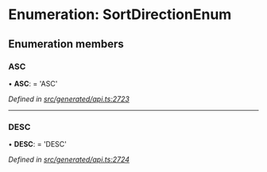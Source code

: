 # Enumeration: SortDirectionEnum

## Enumeration members

###  ASC

• **ASC**: =  <any> 'ASC'

*Defined in [src/generated/api.ts:2723](https://github.com/mailslurp/mailslurp-client-ts-js/blob/4ca018b/src/generated/api.ts#L2723)*

___

###  DESC

• **DESC**: =  <any> 'DESC'

*Defined in [src/generated/api.ts:2724](https://github.com/mailslurp/mailslurp-client-ts-js/blob/4ca018b/src/generated/api.ts#L2724)*
